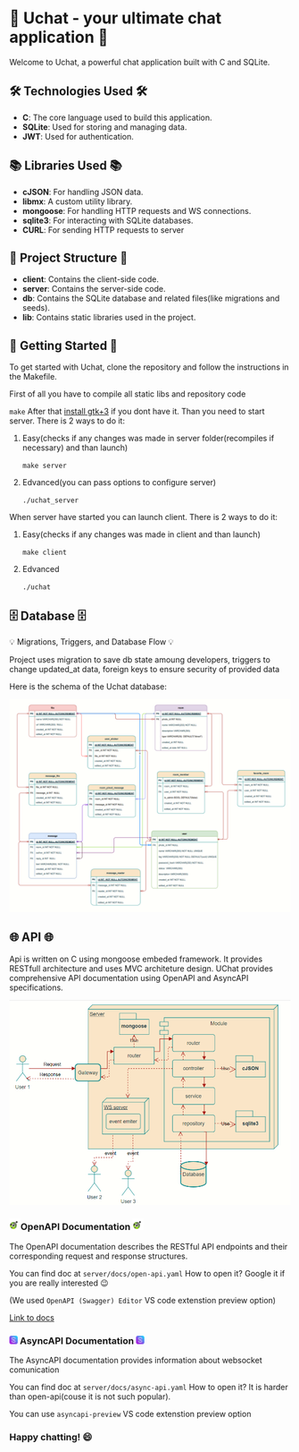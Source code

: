 # 🚀 Uchat - your ultimate chat application 🚀

Welcome to Uchat, a powerful chat application built with C and SQLite.

## 🛠️ Technologies Used 🛠️

- **C**: The core language used to build this application.
- **SQLite**: Used for storing and managing data.
- **JWT**: Used for authentication.

## 📚 Libraries Used 📚

- **cJSON**: For handling JSON data.
- **libmx**: A custom utility library.
- **mongoose**: For handling HTTP requests and WS connections.
- **sqlite3**: For interacting with SQLite databases.
- **CURL**: For sending HTTP requests to server

## 📁 Project Structure 📁

- **client**: Contains the client-side code.
- **server**: Contains the server-side code.
- **db**: Contains the SQLite database and related files(like migrations and seeds).
- **lib**: Contains static libraries used in the project.

## 🚀 Getting Started 🚀

To get started with Uchat, clone the repository and follow the instructions in the Makefile.

First of all you have to compile all static libs and repository code

`make`
After that [install gtk+3](https://letmegooglethat.com/?q=how+to+install+gtk3) if you dont have it.
Than you need to start server.
There is 2 ways to do it:

1. Easy(checks if any changes was made in server folder(recompiles if necessary) and than launch)

   `make server`

2. Edvanced(you can pass options to configure server)

   `./uchat_server`

When server have started you can launch client.
There is 2 ways to do it:

1. Easy(checks if any changes was made in client and than launch)

   `make client`

2. Edvanced

   `./uchat`

## 🗄️ Database 🗄️

💡 Migrations, Triggers, and Database Flow 💡

Project uses migration to save db state amoung developers, triggers to change updated_at data, foreign keys to ensure security of provided data

Here is the schema of the Uchat database:

![UChat Database Schema](assets/uchat-db.png)

## 🌐 API 🌐

Api is written on C using mongoose embeded framework.
It provides RESTfull architecture and uses MVC architeture design.
UChat provides comprehensive API documentation using OpenAPI and AsyncAPI specifications.

![server-design-image](assets/server-request-flow.png)

### <img src="assets/openapi-logo.svg" width="20" height="20"/>OpenAPI Documentation <img src="assets/openapi-logo.svg" width="20" height="20"/>

The OpenAPI documentation describes the RESTful API endpoints and their corresponding request and response structures.

You can find doc at `server/docs/open-api.yaml`
How to open it? Google it if you are really interested 😉

(We used `OpenAPI (Swagger) Editor` VS code extenstion preview option)

[Link to docs](https://uchat-api-docs.vercel.app/)

### <img src="assets/asyncapi-logo.svg" width="15" height="15"/> AsyncAPI Documentation <img src="assets/asyncapi-logo.svg" width="15" height="15"/>

The AsyncAPI documentation provides information about websocket comunication

You can find doc at `server/docs/async-api.yaml`
How to open it? It is harder than open-api(couse it is not such popular).

You can use `asyncapi-preview` VS code extenstion preview option

### Happy chatting! 😄
